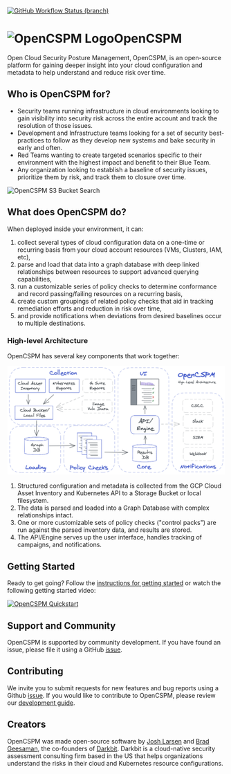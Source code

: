 [![GitHub Workflow Status (branch)](https://img.shields.io/github/workflow/status/opencspm/opencspm/smoke-test/main)](https://github.com/OpenCSPM/opencspm/actions?query=branch%3Amain)

# ![OpenCSPM Logo](site/img/opencspm-logo.png)OpenCSPM
Open Cloud Security Posture Management, OpenCSPM, is an open-source platform for gaining deeper insight into your cloud configuration and metadata to help understand and reduce risk over time.

## Who is OpenCSPM for?

* Security teams running infrastructure in cloud environments looking to gain visibility into security risk across the entire account and track the resolution of those issues.
* Development and Infrastructure teams looking for a set of security best-practices to follow as they develop new systems and bake security in early and often.
* Red Teams wanting to create targeted scenarios specific to their environment with the highest impact and benefit to their Blue Team.
* Any organization looking to establish a baseline of security issues, prioritize them by risk, and track them to closure over time.

![OpenCSPM S3 Bucket Search](site/img/opencspm-s3-search.gif)

## What does OpenCSPM do?

When deployed inside your environment, it can:

1. collect several types of cloud configuration data on a one-time or recurring basis from your cloud account resources (VMs, Clusters, IAM, etc),
2. parse and load that data into a graph database with deep linked relationships between resources to support advanced querying capabilities,
3. run a customizable series of policy checks to determine conformance and record passing/failing resources on a recurring basis,
4. create custom groupings of related policy checks that aid in tracking remediation efforts and reduction in risk over time,
5. and provide notifications when deviations from desired baselines occur to multiple destinations.

### High-level Architecture

OpenCSPM has several key components that work together:

![opencspm high level architecture diagram](site/img/high-level-arch.png)

1. Structured configuration and metadata is collected from the GCP Cloud Asset Inventory and Kubernetes API to a Storage Bucket or local filesystem.
2. The data is parsed and loaded into a Graph Database with complex relationships intact.
3. One or more customizable sets of policy checks ("control packs") are run against the parsed inventory data, and results are stored.
4. The API/Engine serves up the user interface, handles tracking of campaigns, and notifications.

## Getting Started

Ready to get going?  Follow the [instructions for getting started](site/getting_started.md) or watch the following getting started video:

[![OpenCSPM Quickstart](site/img/opencspm-quickstart-keyframe.png)](https://www.youtube.com/watch?v=i-brXrIIgU8 "OpenCSPM Quickstart")

## Support and Community

OpenCSPM is supported by community development. If you have found an issue, please file it using a GitHub [issue](https://github.com/opencspm/opencspm/issues/new/choose).

## Contributing

We invite you to submit requests for new features and bug reports using a Github [issue](https://github.com/opencspm/opencspm/issues/new/choose). If you would like to contribute to OpenCSPM, please review our [development guide](site/development.md).

## Creators

OpenCSPM was made open-source software by [Josh Larsen](https://github.com/joshlarsen) and [Brad Geesaman](https://github.com/bgeesaman), the co-founders of [Darkbit](https://darkbit.io). Darkbit is a cloud-native security assessment consulting firm based in the US that helps organizations understand the risks in their cloud and Kubernetes resource configurations.
